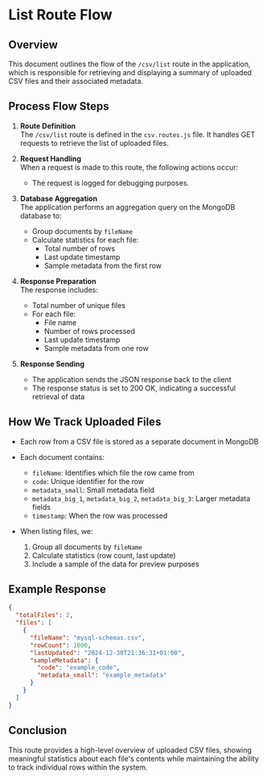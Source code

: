 # List Route Flow

## Overview
This document outlines the flow of the `/csv/list` route in the application, which is responsible for retrieving and displaying a summary of uploaded CSV files and their associated metadata.

## Process Flow Steps

1. **Route Definition**  
   The `/csv/list` route is defined in the `csv.routes.js` file. It handles GET requests to retrieve the list of uploaded files.

2. **Request Handling**  
   When a request is made to this route, the following actions occur:
   - The request is logged for debugging purposes.

3. **Database Aggregation**  
   The application performs an aggregation query on the MongoDB database to:
   - Group documents by `fileName`
   - Calculate statistics for each file:
     - Total number of rows
     - Last update timestamp
     - Sample metadata from the first row

4. **Response Preparation**  
   The response includes:
   - Total number of unique files
   - For each file:
     - File name
     - Number of rows processed
     - Last update timestamp
     - Sample metadata from one row

5. **Response Sending**  
   - The application sends the JSON response back to the client
   - The response status is set to 200 OK, indicating a successful retrieval of data

## How We Track Uploaded Files

- Each row from a CSV file is stored as a separate document in MongoDB
- Each document contains:
  - `fileName`: Identifies which file the row came from
  - `code`: Unique identifier for the row
  - `metadata_small`: Small metadata field
  - `metadata_big_1`, `metadata_big_2`, `metadata_big_3`: Larger metadata fields
  - `timestamp`: When the row was processed

- When listing files, we:
  1. Group all documents by `fileName`
  2. Calculate statistics (row count, last update)
  3. Include a sample of the data for preview purposes

## Example Response
```json
{
  "totalFiles": 2,
  "files": [
    {
      "fileName": "mysql-schemas.csv",
      "rowCount": 1000,
      "lastUpdated": "2024-12-30T21:36:31+01:00",
      "sampleMetadata": {
        "code": "example_code",
        "metadata_small": "example_metadata"
      }
    }
  ]
}
```

## Conclusion
This route provides a high-level overview of uploaded CSV files, showing meaningful statistics about each file's contents while maintaining the ability to track individual rows within the system.
